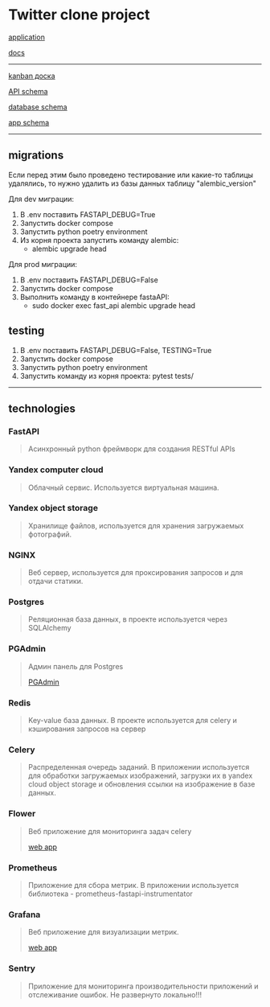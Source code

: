 # Twitter clone project

[application](http://158.160.29.218/)

[docs](http://158.160.29.218/docs)

---

[kanban доска](https://miro.com/app/board/uXjVNfT-t9o=/)

[API schema](https://miro.com/app/board/uXjVNfNic6Y=/)

[database schema](https://miro.com/app/board/uXjVNfPptqU=/)

[app schema](https://miro.com/app/board/uXjVNfJlORE=/)

---

## migrations
Если перед этим было проведено тестирование или какие-то таблицы удалялись, то нужно удалить из базы данных таблицу "alembic_version"

Для dev миграции:
1. В .env поставить FASTAPI_DEBUG=True
2. Запустить docker compose
3. Запустить python poetry environment
4. Из корня проекта запустить команду alembic:
   * alembic upgrade head


Для prod миграции:
1. В .env поставить FASTAPI_DEBUG=False
2. Запустить docker compose
3. Выполнить команду в контейнере fastaAPI:
   * sudo docker exec fast_api alembic upgrade head

## testing
1. В .env поставить FASTAPI_DEBUG=False, TESTING=True
2. Запустить docker compose
3. Запустить python poetry environment
4. Запустить команду из корня проекта: pytest tests/

---

## technologies
### FastAPI
> Асинхронный python фреймворк для создания RESTful APIs

### Yandex computer cloud
> Облачный сервис. Используется виртуальная машина.
 
### Yandex object storage
> Хранилище файлов, используется для хранения загружаемых фотографий.

### NGINX
> Веб сервер, используется для проксирования запросов и для отдачи статики.

### Postgres
> Реляционная база данных, в проекте используется через SQLAlchemy

### PGAdmin
> Админ панель для Postgres
> 
> [PGAdmin](http://158.160.29.218:2345/)

### Redis
> Key-value база данных. 
> В проекте используется для celery и кэширования запросов на сервер 

### Celery
> Распределенная очередь заданий. 
> В приложении используется для обработки загружаемых изображений, 
> загрузки их в yandex cloud object storage и 
> обновления ссылки на изображение в базе данных.

### Flower
> Веб приложение для мониторинга задач celery
> 
> [web app](http://158.160.29.218:5555/)

### Prometheus
> Приложение для сбора метрик. 
> В приложении используется библиотека - prometheus-fastapi-instrumentator

### Grafana
> Веб приложение для визуализации метрик.
> 
> [web app](http://158.160.29.218:3000/)

### Sentry
> Приложение для мониторинга производительности приложений и отслеживание ошибок. 
> Не развернуто локально!!!
